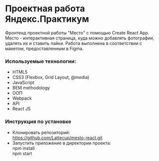 # Проектная работа Яндекс.Практикум
Фронтенд проектной работы "Место" с помощью Create React App.
Место - интерактивная страница, куда можно добавлять фотографии, удалять их и ставить лайки. 
Работа выполнена в соответствии с макетом, предоставленным в Figma.
### Используемые технологии:
* HTML5
* CSS3 (Flexbox, Grid Layout, @media)
* JavaScript
* BEM methodology
* ООП
* Webpack
* API
* React JS
### Инструкция по установке
* Клонировать репозиторий:    
https://github.com/Lattecup/mesto-react.git
* Запустить приложение в директории проекта:    
npm install    
npm start    